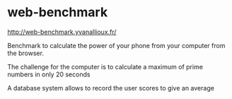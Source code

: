 # web-benchmark

http://web-benchmark.yvanallioux.fr/

Benchmark to calculate the power of your phone from your computer from the browser.

The challenge for the computer is to calculate a maximum of prime numbers in only 20 seconds

A database system allows to record the user scores to give an average

